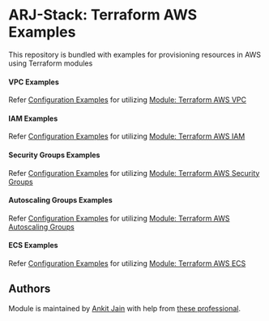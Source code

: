 # ARJ-Stack: Terraform AWS Examples

This repository is bundled with examples for provisioning resources in AWS using Terraform modules


#### VPC Examples

Refer [Configuration Examples](https://github.com/arjstack/terraform-aws-examples/tree/main/aws-vpc) for utilizing [Module: Terraform AWS VPC](https://github.com/arjstack/terraform-aws-vpc)

#### IAM Examples

Refer [Configuration Examples](https://github.com/arjstack/terraform-aws-examples/tree/main/aws-iam) for utilizing [Module: Terraform AWS IAM](https://github.com/arjstack/terraform-aws-iam)

#### Security Groups Examples

Refer [Configuration Examples](https://github.com/arjstack/terraform-aws-examples/tree/main/aws-security-groups) for utilizing [Module: Terraform AWS Security Groups](https://github.com/arjstack/terraform-aws-security-groups)

#### Autoscaling Groups Examples

Refer [Configuration Examples](https://github.com/arjstack/terraform-aws-examples/tree/main/aws-asg) for utilizing [Module: Terraform AWS Autoscaling Groups](https://github.com/arjstack/terraform-aws-asg)


#### ECS Examples

Refer [Configuration Examples](https://github.com/arjstack/terraform-aws-examples/tree/main/aws-ecs) for utilizing [Module: Terraform AWS ECS](https://github.com/arjstack/terraform-aws-ecs)

## Authors

Module is maintained by [Ankit Jain](https://github.com/ankit-jn) with help from [these professional](https://github.com/arjstack/terraform-aws-vpc/graphs/contributors).
